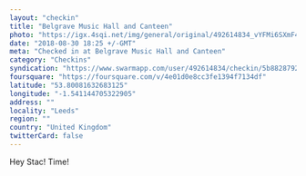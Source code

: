 ```yaml
---
layout: "checkin"
title: "Belgrave Music Hall and Canteen"
photo: "https://igx.4sqi.net/img/general/original/492614834_vYFMi6SXmF4bNmX083WYA9vG30getd8419asIBDpsu8.jpg"
date: "2018-08-30 18:25 +/-GMT"
meta: "Checked in at Belgrave Music Hall and Canteen"
category: "Checkins"
syndication: "https://www.swarmapp.com/user/492614834/checkin/5b88287928374e002c7f6bbd"
foursquare: "https://foursquare.com/v/4e01d0e8cc3fe1394f7134df"
latitude: "53.80081632683125"
longitude: "-1.541144705322905"
address: ""
locality: "Leeds"
region: ""
country: "United Kingdom"
twitterCard: false
---
```

Hey Stac! Time!
